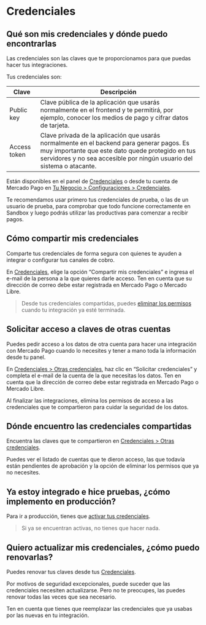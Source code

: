 # Credenciales

## Qué son mis credenciales y dónde puedo encontrarlas

Las credenciales son las claves que te proporcionamos para que puedas hacer tus integraciones.

Tus credenciales son:

| Clave | Descripción |
| --- |--- |
| Public key  | Clave pública de la aplicación que usarás normalmente en el frontend y te permitirá, por ejemplo, conocer los medios de pago y cifrar datos de tarjeta.|
| Access token | Clave privada de la aplicación que usarás normalmente en el backend para generar pagos. Es muy importante que este dato quede protegido en tus servidores y no sea accesible por ningún usuario del sistema o atacante. |

Están disponibles en el panel de [Credenciales]([FAKER][CREDENTIALS][URL]) o desde tu cuenta de Mercado Pago en [Tu Negocio > Configuraciones > Credenciales](https://www.mercadopago[FAKER][URL][DOMAIN]/settings/account/credentials).

Te recomendamos usar primero tus credenciales de prueba, o las de un usuario de prueba, para comprobar que todo funcione correctamente en Sandbox y luego podrás utilizar las productivas para comenzar a recibir pagos.

## Cómo compartir mis credenciales

Comparte tus credenciales de forma segura con quienes te ayuden a integrar o configurar tus canales de cobro.

En [Credenciales](https://www.mercadopago[FAKER][URL][DOMAIN]/settings/account/credentials), elige la opción “Compartir mis credenciales” e ingresa el e-mail de la persona a la que quieres darle acceso. Ten en cuenta que su dirección de correo debe estar registrada en Mercado Pago o Mercado Libre.

> Desde tus credenciales compartidas, puedes [eliminar los permisos](https://www.mercadopago[FAKER][URL][DOMAIN]/settings/account/credentials) cuando tu integración ya esté terminada.

## Solicitar acceso a claves de otras cuentas

Puedes pedir acceso a los datos de otra cuenta para hacer una integración con Mercado Pago cuando lo necesites y tener a mano toda la información desde tu panel.

En [Credenciales > Otras credenciales](https://mercadopago[FAKER][URL][DOMAIN]/developers/panel/credentials/share), haz clic en “Solicitar credenciales” y completa el e-mail de la cuenta de la que necesitas los datos. Ten en cuenta que la dirección de correo debe estar registrada en Mercado Pago o Mercado Libre.

Al finalizar las integraciones, elimina los permisos de acceso a las credenciales que te compartieron para cuidar la seguridad de los datos.

## Dónde encuentro las credenciales compartidas

Encuentra las claves que te compartieron en [Credenciales > Otras credenciales](https://mercadopago[FAKER][URL][DOMAIN]/developers/panel/credentials/share).

Puedes ver el listado de cuentas que te dieron acceso, las que todavía están pendientes de aprobación y la opción de eliminar los permisos que ya no necesites.

## Ya estoy integrado e hice pruebas, ¿cómo implemento en producción?

Para ir a producción, tienes que [activar tus credenciales]([FAKER][CREDENTIALS][URL]).

> Si ya se encuentran activas, no tienes que hacer nada.

## Quiero actualizar mis credenciales, ¿cómo puedo renovarlas?

Puedes renovar tus claves desde tus [Credenciales]([FAKER][CREDENTIALS][URL]).

Por motivos de seguridad excepcionales, puede suceder que las credenciales necesiten actualizarse. Pero no te preocupes, las puedes renovar todas las veces que sea necesario.<br>

Ten en cuenta que tienes que reemplazar las credenciales que ya usabas por las nuevas en tu integración.